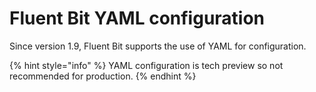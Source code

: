 # Fluent Bit YAML configuration

Since version 1.9, Fluent Bit supports the use of YAML for configuration.

{% hint style="info" %}
YAML configuration is tech preview so not recommended for production.
{% endhint %}

